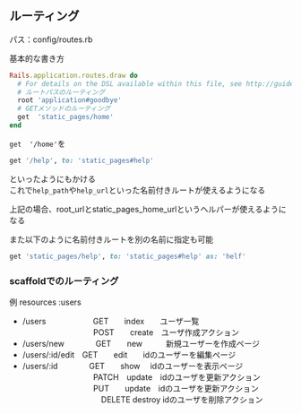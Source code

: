 ## ルーティング
パス：config/routes.rb

基本的な書き方
```ruby
Rails.application.routes.draw do
  # For details on the DSL available within this file, see http://guides.rubyonrails.org/routing.html
  # ルートパスのルーティング
  root 'application#goodbye'
  # GETメソッドのルーティング
  get  'static_pages/home'
end
```

`get  '/home'`を
```ruby
get '/help', to: 'static_pages#help'
```
といったようにもかける  
これで`help_path`や`help_url`といった名前付きルートが使えるようになる

上記の場合、root_urlとstatic_pages_home_urlというヘルパーが使えるようになる

また以下のように名前付きルートを別の名前に指定も可能
```ruby
get 'static_pages/help', to: 'static_pages#help' as: 'helf'
```

### scaffoldでのルーティング
例
resources :users

- /users　　　　　　GET　　index　　ユーザ一覧
  　　　　　　　　　POST　　create　ユーザ作成アクション
- /users/new　　　　GET　　new　　　新規ユーザーを作成ページ
- /users/:id/edit　GET　　edit　　idのユーザーを編集ページ
- /users/:id　　　　GET　　show　 idのユーザーを表示ページ
  　　　　　　　　　PATCH　update　idのユーザを更新アクション
  　　　　　　　　　PUT　　update　idのユーザを更新アクション
　　　　　　　　　　DELETE destroy idのユーザを削除アクション

